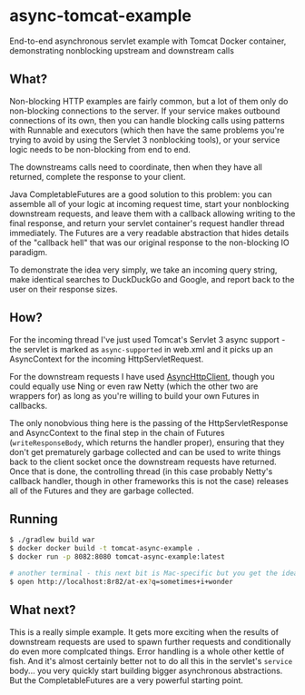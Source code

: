 # async-tomcat-example

End-to-end asynchronous servlet example with Tomcat Docker container, demonstrating nonblocking upstream and downstream calls

## What?

Non-blocking HTTP examples are fairly common, but a lot of them only do non-blocking connections to the server. If your service makes outbound connections of its own, then you can handle blocking calls using patterns with Runnable and executors (which then have the same problems you're trying to avoid by using the Servlet 3 nonblocking tools), or your service logic needs to be non-blocking from end to end.

The downstreams calls need to coordinate, then when they have all returned, complete the response to your client.

Java CompletableFutures are a good solution to this problem: you can assemble all of your logic at incoming request time, start your nonblocking downstream requests, and leave them with a callback allowing writing to the final response, and return your servlet container's request handler thread immediately. The Futures are a very readable abstraction that hides details of the "callback hell" that was our original response to the non-blocking IO paradigm.

To demonstrate the idea very simply, we take an incoming query string, make identical searches to DuckDuckGo and Google, and report back to the user on their response sizes.

## How?

For the incoming thread I've just used Tomcat's Servlet 3 async support - the servlet is marked as `async-supported` in web.xml and it picks up an AsyncContext for the incoming HttpServletRequest.

For the downstream requests I have used [AsyncHttpClient](https://github.com/AsyncHttpClient/async-http-client), though you could equally use Ning or even raw Netty (which the other two are wrappers for) as long as you're willing to build your own Futures in callbacks.

The only nonobvious thing here is the passing of the HttpServletResponse and AsyncContext to the final step in the chain of Futures (`writeResponseBody`, which returns the handler proper), ensuring that they don't get prematurely garbage collected and can be used to write things back to the client socket once the downstream requests have returned. Once that is done, the controlling thread (in this case probably Netty's callback handler, though in other frameworks this is not the case) releases all of the Futures and they are garbage collected.

## Running

```bash
$ ./gradlew build war
$ docker docker build -t tomcat-async-example .
$ docker run -p 8082:8080 tomcat-async-example:latest

# another terminal - this next bit is Mac-specific but you get the idea
$ open http://localhost:8r82/at-ex?q=sometimes+i+wonder
```

## What next?

This is a really simple example. It gets more exciting when the results of downstream requests are used to spawn further requests and conditionally do even more complcated things. Error handling is a whole other kettle of fish. And it's almost certainly better not to do all this in the servlet's `service` body... you very quickly start building bigger asynchronous abstractions. But the CompletableFutures are a very powerful starting point.
